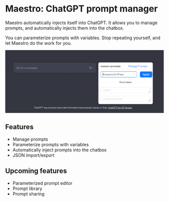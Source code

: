 # Maestro: ChatGPT prompt manager

Maestro automatically injects itself into ChatGPT. It allows you to manage prompts, and automatically injects them into the chatbox.

You can parameterize prompts with variables. Stop repeating yourself, and let Maestro do the work for you.

![](./docs/img/maestro_ui.png)

## Features

- Manage prompts
- Parameterize prompts with variables
- Automatically inject prompts into the chatbox
- JSON import/export

## Upcoming features

- Parameterized prompt editor
- Prompt library
- Prompt sharing

